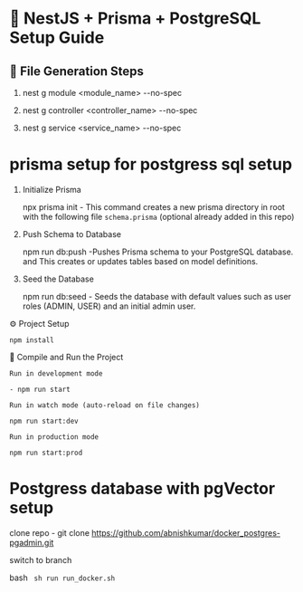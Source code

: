 # 🚀 NestJS + Prisma + PostgreSQL Setup Guide

## 📁 File Generation Steps

1. nest g module <module_name> --no-spec

2. nest g controller <controller_name> --no-spec

3. nest g service <service_name> --no-spec


# prisma setup for postgress sql setup

1. Initialize Prisma

    npx prisma init - This command creates a new prisma directory in root with the following file `schema.prisma` (optional already added in this repo)

2. Push Schema to Database

    npm run db:push -Pushes Prisma schema to your PostgreSQL database. and This creates or updates tables based on model definitions.

3. Seed the Database

    npm run db:seed - Seeds the database with default values such as user roles (ADMIN, USER) and an initial admin user.

⚙️ Project Setup

    npm install

🚦 Compile and Run the Project
    
    Run in development mode

    - npm run start

    Run in watch mode (auto-reload on file changes)

    npm run start:dev

    Run in production mode

    npm run start:prod

# Postgress database with pgVector setup

clone repo - git clone https://github.com/abnishkumar/docker_postgres-pgadmin.git

switch to branch <pgvector>

bash ` sh run run_docker.sh`
